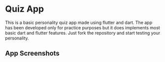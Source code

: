 # Quiz App 

This is a basic personality quiz app made using flutter and dart.
The app has been developed only for practice purposes but it does implements most basic dart and flutter features.
Just fork the repository and start testing your personality.

## App Screenshots
